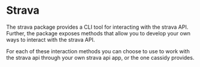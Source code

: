 # Strava

The strava package provides a CLI tool for interacting with the strava API.
Further, the package exposes methods that allow you to develop your own ways to interact with the strava API.

For each of these interaction methods you can choose to use to work with the strava api through your own strava api app, or the one cassidy provides.